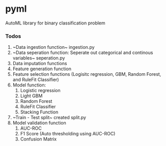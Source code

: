 # pyml
AutoML library for binary classification problem

### Todos
1. ~Data ingestion function~ ingestion.py
2. ~Data seperation function: Seperate out categorical and continous variables~ seperation.py
3. Data imputation functions
4. Feature generation function
5. Feature selection functions (Logisitc regression, GBM, Random Forest, and RuleFit Classifier)
6. Model function: 
    1. Logistic regression
    2. Light GBM
    3. Random Forest
    4. RuleFit Classifier
    5. Stacking Function
7. ~Train - Test split~ created split.py
8. Model validation function
    1. AUC-ROC
    2. F1 Score (Auto thresholding using AUC-ROC)
    3. Confusion Matrix
